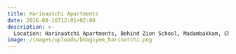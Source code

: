 ```yaml
---
title: Harinaatchi Apartments
date: 2016-08-16T12:01+02:00
description: >-
  Location: Harinaatchi Apartments, Behind Zion School, Madambakkam, Chennai.
image: /images/uploads/bhagiyem_harinatchi.png
---
```

